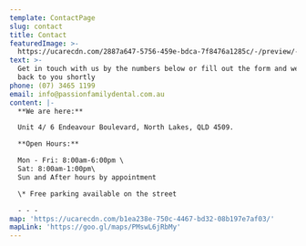 ```yaml
---
template: ContactPage
slug: contact
title: Contact
featuredImage: >-
  https://ucarecdn.com/2887a647-5756-459e-bdca-7f8476a1285c/-/preview/-/rotate/270/
text: >-
  Get in touch with us by the numbers below or fill out the form and we will get
  back to you shortly
phone: (07) 3465 1199
email: info@passionfamilydental.com.au
content: |-
  **We are here:**

  Unit 4/ 6 Endeavour Boulevard, North Lakes, QLD 4509.

  **Open Hours:**

  Mon - Fri: 8:00am-6:00pm \
  Sat: 8:00am-1:00pm\
  Sun and After hours by appointment

  \* Free parking available on the street

  - - -
map: 'https://ucarecdn.com/b1ea238e-750c-4467-bd32-08b197e7af03/'
mapLink: 'https://goo.gl/maps/PMswL6jRbMy'
---
```


